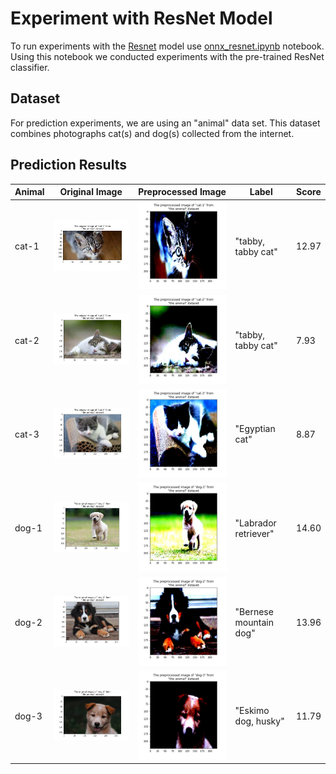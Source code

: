 # Experiment with ResNet Model

To run experiments with the [Resnet](https://arxiv.org/abs/1512.03385) model use [onnx_resnet.ipynb](../onnx_resnet.ipynb) notebook. Using this notebook we conducted experiments with the pre-trained ResNet classifier.

## Dataset

For prediction experiments, we are using an "animal" data set. This dataset combines photographs cat(s) and dog(s) collected from the internet.

## Prediction Results

| Animal      | Original Image                       | Preprocessed Image                                      | Label                  | Score |
| ----------- | ------------------------------------------- | ------------------------------------------------ | ---------------------- | ----- |
| cat-1       | ![resnet orig cat 1](images/orig_cat_1.jpg) | ![resnet_pre_cat_1](images/resnet_pre_cat_1.jpg) | "tabby, tabby cat"     | 12.97 |
| cat-2       | ![resnet orig cat 2](images/orig_cat_2.jpg) | ![resnet_pre_cat_2](images/resnet_pre_cat_2.jpg) | "tabby, tabby cat"     | 7.93  |
| cat-3       | ![resnet orig cat 3](images/orig_cat_3.jpg) | ![resnet_pre_cat_3](images/resnet_pre_cat_3.jpg) | "Egyptian cat"         | 8.87  |
| dog-1       | ![resnet orig dog 1](images/orig_dog_1.jpg) | ![resnet_pre_dog_1](images/resnet_pre_dog_1.jpg) | "Labrador retriever"   | 14.60 |
| dog-2       | ![resnet orig dog 2](images/orig_dog_2.jpg) | ![resnet_pre_dog_2](images/resnet_pre_dog_2.jpg) | "Bernese mountain dog" | 13.96 |
| dog-3       | ![resnet orig dog 3](images/orig_dog_3.jpg) | ![resnet_pre_dog_3](images/resnet_pre_dog_3.jpg) | "Eskimo dog, husky"    | 11.79 |
